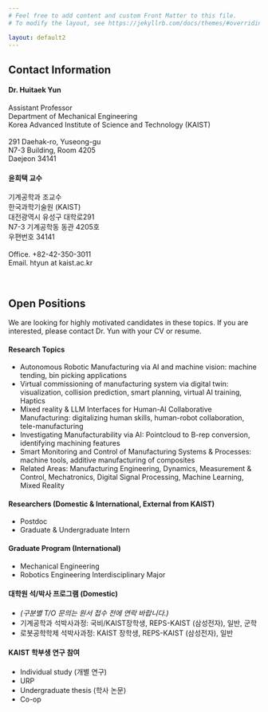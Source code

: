 ```yaml
---
# Feel free to add content and custom Front Matter to this file.
# To modify the layout, see https://jekyllrb.com/docs/themes/#overriding-theme-defaults

layout: default2
---
```


## Contact Information

#### Dr. Huitaek Yun

Assistant Professor<br />
Department of Mechanical Engineering<br />
Korea Advanced Institute of Science and Technology (KAIST)<br />
<br>
291 Daehak-ro, Yuseong-gu <br />
N7-3 Building, Room 4205<br />
Daejeon 34141


#### 윤희택 교수

기계공학과 조교수<br />
한국과학기술원 (KAIST)<br />
대전광역시 유성구 대학로291 <br />N7-3 기계공학동 동관 4205호 <br />우편번호 34141
<br>
<br>
Office. +82-42-350-3011<br />
Email. htyun at kaist.ac.kr<br />

<br>


## Open Positions

We are looking for highly motivated candidates in these topics. If you are interested, please contact Dr. Yun with your CV or resume.

#### Research Topics
 * Autonomous Robotic Manufacturing via AI and machine vision: machine tending, bin picking applications 
 * Virtual commissioning of manufacturing system via digital twin: visualization, collision prediction, smart planning, virtual AI training, Haptics
 * Mixed reality & LLM Interfaces for Human-AI Collaborative Manufacturing: digitalizing human skills, human-robot collaboration, tele-manufacturing
 * Investigating Manufacturability via AI: Pointcloud to B-rep conversion, identifying machining features 
 * Smart Monitoring and Control of Manufacturing Systems & Processes: machine tools, additive manufacturing of composites
 * Related Areas: Manufacturing Engineering, Dynamics, Measurement & Control, Mechatronics, Digital Signal Processing, Machine Learning, Mixed Reality

#### Researchers (Domestic & International, External from KAIST)
 * Postdoc
 * Graduate & Undergraduate Intern  

#### Graduate Program (International)
 * Mechanical Engineering
 * Robotics Engineering Interdisciplinary Major

#### 대학원 석/박사 프로그램 (Domestic)

 * _(구분별 T/O 문의는 원서 접수 전에 연락 바랍니다.)_
 * 기계공학과 석박사과정: 국비/KAIST장학생, REPS-KAIST (삼성전자), 일반, 군학
 * 로봇공학학제 석박사과정: KAIST 장학생, REPS-KAIST (삼성전자), 일반

#### KAIST 학부생 연구 참여
 * Individual study (개별 연구)
 * URP
 * Undergraduate thesis (학사 논문)
 * Co-op
 
